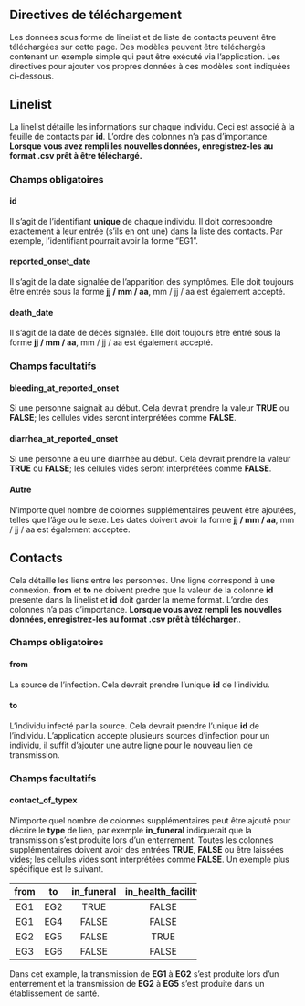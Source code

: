 Directives de téléchargement
----------------------------

Les données sous forme de linelist et de liste de contacts peuvent être
téléchargées sur cette page. Des modèles peuvent être téléchargés
contenant un exemple simple qui peut être exécuté via l’application. Les
directives pour ajouter vos propres données à ces modèles sont indiquées
ci-dessous.

Linelist
--------

La linelist détaille les informations sur chaque individu. Ceci est
associé à la feuille de contacts par **id**. L’ordre des colonnes n’a
pas d’importance. **Lorsque vous avez rempli les nouvelles données,
enregistrez-les au format .csv prêt à être téléchargé.**

### Champs obligatoires

#### id

Il s’agit de l’identifiant **unique** de chaque individu. Il doit
correspondre exactement à leur entrée (s’ils en ont une) dans la liste
des contacts. Par exemple, l’identifiant pourrait avoir la forme “EG1”.

#### reported\_onset\_date

Il s’agit de la date signalée de l’apparition des symptômes. Elle doit
toujours être entrée sous la forme **jj / mm / aa**, mm / jj / aa est
également accepté.

#### death\_date

Il s’agit de la date de décès signalée. Elle doit toujours être entré
sous la forme **jj / mm / aa**, mm / jj / aa est également accepté.

### Champs facultatifs

#### bleeding\_at\_reported\_onset

Si une personne saignait au début. Cela devrait prendre la valeur
**TRUE** ou **FALSE**; les cellules vides seront interprétées comme
**FALSE**.

#### diarrhea\_at\_reported\_onset

Si une personne a eu une diarrhée au début. Cela devrait prendre la
valeur **TRUE** ou **FALSE**; les cellules vides seront interprétées
comme **FALSE**.

#### Autre

N’importe quel nombre de colonnes supplémentaires peuvent être ajoutées,
telles que l’âge ou le sexe. Les dates doivent avoir la forme **jj / mm
/ aa**, mm / jj / aa est également acceptée.

Contacts
--------

Cela détaille les liens entre les personnes. Une ligne correspond à une
connexion. **from** et **to** ne doivent predre que la valeur de la
colonne **id** presente dans la linelist et **id** doit garder la meme
format. L’ordre des colonnes n’a pas d’importance. **Lorsque vous avez
rempli les nouvelles données, enregistrez-les au format .csv prêt à
télécharger.**.

### Champs obligatoires

#### from

La source de l’infection. Cela devrait prendre l’unique **id** de
l’individu.

#### to

L’individu infecté par la source. Cela devrait prendre l’unique **id**
de l’individu. L’application accepte plusieurs sources d’infection pour
un individu, il suffit d’ajouter une autre ligne pour le nouveau lien de
transmission.

### Champs facultatifs

#### contact\_of\_typex

N’importe quel nombre de colonnes supplémentaires peut être ajouté pour
décrire le **type** de lien, par exemple **in\_funeral** indiquerait que
la transmission s’est produite lors d’un enterrement. Toutes les
colonnes supplémentaires doivent avoir des entrées **TRUE**, **FALSE**
ou être laissées vides; les cellules vides sont interprétées comme
**FALSE**. Un exemple plus spécifique est le suivant.

<table style="width:65%;">
<colgroup>
<col style="width: 9%" />
<col style="width: 8%" />
<col style="width: 18%" />
<col style="width: 29%" />
</colgroup>
<thead>
<tr class="header">
<th style="text-align: center;">from</th>
<th style="text-align: center;">to</th>
<th style="text-align: center;">in_funeral</th>
<th style="text-align: center;">in_health_facility</th>
</tr>
</thead>
<tbody>
<tr class="odd">
<td style="text-align: center;">EG1</td>
<td style="text-align: center;">EG2</td>
<td style="text-align: center;">TRUE</td>
<td style="text-align: center;">FALSE</td>
</tr>
<tr class="even">
<td style="text-align: center;">EG1</td>
<td style="text-align: center;">EG4</td>
<td style="text-align: center;">FALSE</td>
<td style="text-align: center;">FALSE</td>
</tr>
<tr class="odd">
<td style="text-align: center;">EG2</td>
<td style="text-align: center;">EG5</td>
<td style="text-align: center;">FALSE</td>
<td style="text-align: center;">TRUE</td>
</tr>
<tr class="even">
<td style="text-align: center;">EG3</td>
<td style="text-align: center;">EG6</td>
<td style="text-align: center;">FALSE</td>
<td style="text-align: center;">FALSE</td>
</tr>
</tbody>
</table>

Dans cet example, la transmission de **EG1** à **EG2** s’est produite
lors d’un enterrement et la transmission de **EG2** à **EG5** s’est
produite dans un établissement de santé.

